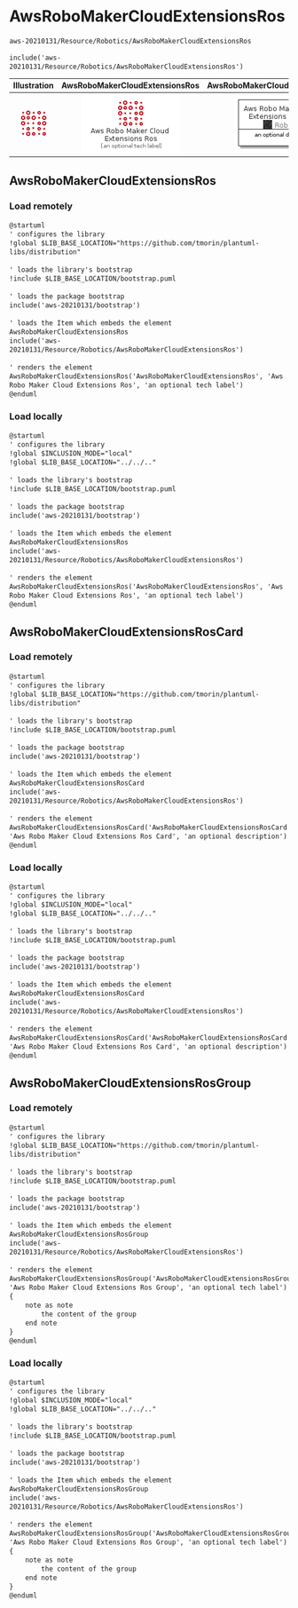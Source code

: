 # AwsRoboMakerCloudExtensionsRos


```text
aws-20210131/Resource/Robotics/AwsRoboMakerCloudExtensionsRos
```

```text
include('aws-20210131/Resource/Robotics/AwsRoboMakerCloudExtensionsRos')
```



| Illustration | AwsRoboMakerCloudExtensionsRos | AwsRoboMakerCloudExtensionsRosCard | AwsRoboMakerCloudExtensionsRosGroup |
| :---: | :---: | :---: | :---: |
| ![illustration for Illustration](../../../aws-20210131/Resource/Robotics/AwsRoboMakerCloudExtensionsRos.png) | ![illustration for AwsRoboMakerCloudExtensionsRos](../../../aws-20210131/Resource/Robotics/AwsRoboMakerCloudExtensionsRos.Local.png) | ![illustration for AwsRoboMakerCloudExtensionsRosCard](../../../aws-20210131/Resource/Robotics/AwsRoboMakerCloudExtensionsRosCard.Local.png) | ![illustration for AwsRoboMakerCloudExtensionsRosGroup](../../../aws-20210131/Resource/Robotics/AwsRoboMakerCloudExtensionsRosGroup.Local.png) |




## AwsRoboMakerCloudExtensionsRos

### Load remotely
```plantuml
@startuml
' configures the library
!global $LIB_BASE_LOCATION="https://github.com/tmorin/plantuml-libs/distribution"

' loads the library's bootstrap
!include $LIB_BASE_LOCATION/bootstrap.puml

' loads the package bootstrap
include('aws-20210131/bootstrap')

' loads the Item which embeds the element AwsRoboMakerCloudExtensionsRos
include('aws-20210131/Resource/Robotics/AwsRoboMakerCloudExtensionsRos')

' renders the element
AwsRoboMakerCloudExtensionsRos('AwsRoboMakerCloudExtensionsRos', 'Aws Robo Maker Cloud Extensions Ros', 'an optional tech label')
@enduml
```

### Load locally
```plantuml
@startuml
' configures the library
!global $INCLUSION_MODE="local"
!global $LIB_BASE_LOCATION="../../.."

' loads the library's bootstrap
!include $LIB_BASE_LOCATION/bootstrap.puml

' loads the package bootstrap
include('aws-20210131/bootstrap')

' loads the Item which embeds the element AwsRoboMakerCloudExtensionsRos
include('aws-20210131/Resource/Robotics/AwsRoboMakerCloudExtensionsRos')

' renders the element
AwsRoboMakerCloudExtensionsRos('AwsRoboMakerCloudExtensionsRos', 'Aws Robo Maker Cloud Extensions Ros', 'an optional tech label')
@enduml
```

## AwsRoboMakerCloudExtensionsRosCard

### Load remotely
```plantuml
@startuml
' configures the library
!global $LIB_BASE_LOCATION="https://github.com/tmorin/plantuml-libs/distribution"

' loads the library's bootstrap
!include $LIB_BASE_LOCATION/bootstrap.puml

' loads the package bootstrap
include('aws-20210131/bootstrap')

' loads the Item which embeds the element AwsRoboMakerCloudExtensionsRosCard
include('aws-20210131/Resource/Robotics/AwsRoboMakerCloudExtensionsRos')

' renders the element
AwsRoboMakerCloudExtensionsRosCard('AwsRoboMakerCloudExtensionsRosCard', 'Aws Robo Maker Cloud Extensions Ros Card', 'an optional description')
@enduml
```

### Load locally
```plantuml
@startuml
' configures the library
!global $INCLUSION_MODE="local"
!global $LIB_BASE_LOCATION="../../.."

' loads the library's bootstrap
!include $LIB_BASE_LOCATION/bootstrap.puml

' loads the package bootstrap
include('aws-20210131/bootstrap')

' loads the Item which embeds the element AwsRoboMakerCloudExtensionsRosCard
include('aws-20210131/Resource/Robotics/AwsRoboMakerCloudExtensionsRos')

' renders the element
AwsRoboMakerCloudExtensionsRosCard('AwsRoboMakerCloudExtensionsRosCard', 'Aws Robo Maker Cloud Extensions Ros Card', 'an optional description')
@enduml
```

## AwsRoboMakerCloudExtensionsRosGroup

### Load remotely
```plantuml
@startuml
' configures the library
!global $LIB_BASE_LOCATION="https://github.com/tmorin/plantuml-libs/distribution"

' loads the library's bootstrap
!include $LIB_BASE_LOCATION/bootstrap.puml

' loads the package bootstrap
include('aws-20210131/bootstrap')

' loads the Item which embeds the element AwsRoboMakerCloudExtensionsRosGroup
include('aws-20210131/Resource/Robotics/AwsRoboMakerCloudExtensionsRos')

' renders the element
AwsRoboMakerCloudExtensionsRosGroup('AwsRoboMakerCloudExtensionsRosGroup', 'Aws Robo Maker Cloud Extensions Ros Group', 'an optional tech label') {
    note as note
        the content of the group
    end note
}
@enduml
```

### Load locally
```plantuml
@startuml
' configures the library
!global $INCLUSION_MODE="local"
!global $LIB_BASE_LOCATION="../../.."

' loads the library's bootstrap
!include $LIB_BASE_LOCATION/bootstrap.puml

' loads the package bootstrap
include('aws-20210131/bootstrap')

' loads the Item which embeds the element AwsRoboMakerCloudExtensionsRosGroup
include('aws-20210131/Resource/Robotics/AwsRoboMakerCloudExtensionsRos')

' renders the element
AwsRoboMakerCloudExtensionsRosGroup('AwsRoboMakerCloudExtensionsRosGroup', 'Aws Robo Maker Cloud Extensions Ros Group', 'an optional tech label') {
    note as note
        the content of the group
    end note
}
@enduml
```

